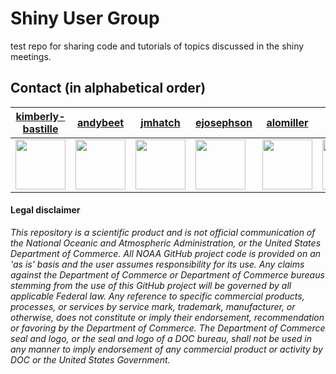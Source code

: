 # Shiny User Group

test repo for sharing code and tutorials of topics discussed in the shiny meetings.


## Contact (in alphabetical order)

| [kimberly-bastille](https://github.com/kimberly-bastille) | [andybeet](https://github.com/andybeet) | [jmhatch](https://github.com/jmhatch) | [ejosephson](https://github.com/ejosephson) | [alomiller](https://github.com/alomiller) | [atyrell3](https://github.com/atyrell3) |
|---|---|---|---|---|---|
<img src = "https://avatars.githubusercontent.com/u/39955661?s=100&v=4" style="width:80px;"/> | <img src = "https://avatars1.githubusercontent.com/u/22455149?s=100&v=4)" style="width:80px;"/> | <img src = "https://avatars.githubusercontent.com/u/35869229?v=4" style="width:80px;"/> | <img src = "https://avatars.githubusercontent.com/u/77019097?v=4" style="width:80px;"/> | <img src = "https://avatars.githubusercontent.com/u/11235095?v=4" style="width:80px;"/> | <img src = "https://avatars.githubusercontent.com/u/77738923?v=4" style="width:80px;"/> ||



#### Legal disclaimer

*This repository is a scientific product and is not official
communication of the National Oceanic and Atmospheric Administration, or
the United States Department of Commerce. All NOAA GitHub project code
is provided on an 'as is' basis and the user assumes responsibility for
its use. Any claims against the Department of Commerce or Department of
Commerce bureaus stemming from the use of this GitHub project will be
governed by all applicable Federal law. Any reference to specific
commercial products, processes, or services by service mark, trademark,
manufacturer, or otherwise, does not constitute or imply their
endorsement, recommendation or favoring by the Department of Commerce.
The Department of Commerce seal and logo, or the seal and logo of a DOC
bureau, shall not be used in any manner to imply endorsement of any
commercial product or activity by DOC or the United States Government.*
